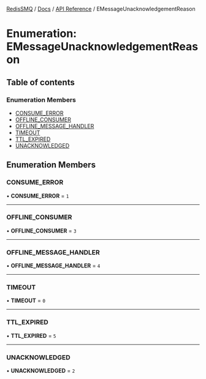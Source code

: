 [RedisSMQ](../../../README.md) / [Docs](../../README.md) / [API Reference](../README.md) / EMessageUnacknowledgementReason

# Enumeration: EMessageUnacknowledgementReason

## Table of contents

### Enumeration Members

- [CONSUME\_ERROR](EMessageUnacknowledgementReason.md#consume_error)
- [OFFLINE\_CONSUMER](EMessageUnacknowledgementReason.md#offline_consumer)
- [OFFLINE\_MESSAGE\_HANDLER](EMessageUnacknowledgementReason.md#offline_message_handler)
- [TIMEOUT](EMessageUnacknowledgementReason.md#timeout)
- [TTL\_EXPIRED](EMessageUnacknowledgementReason.md#ttl_expired)
- [UNACKNOWLEDGED](EMessageUnacknowledgementReason.md#unacknowledged)

## Enumeration Members

### CONSUME\_ERROR

• **CONSUME\_ERROR** = ``1``

___

### OFFLINE\_CONSUMER

• **OFFLINE\_CONSUMER** = ``3``

___

### OFFLINE\_MESSAGE\_HANDLER

• **OFFLINE\_MESSAGE\_HANDLER** = ``4``

___

### TIMEOUT

• **TIMEOUT** = ``0``

___

### TTL\_EXPIRED

• **TTL\_EXPIRED** = ``5``

___

### UNACKNOWLEDGED

• **UNACKNOWLEDGED** = ``2``
